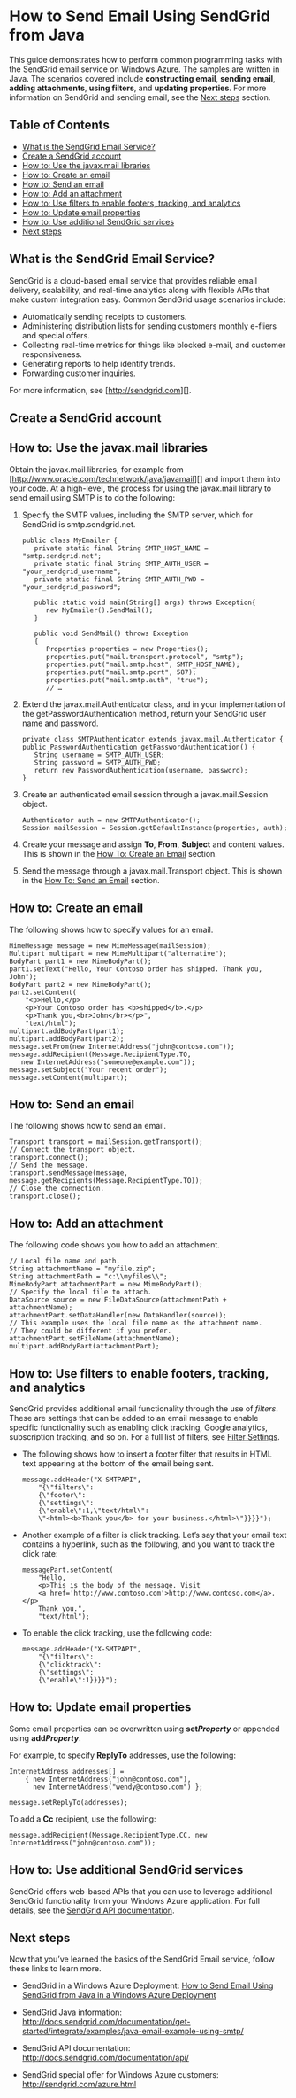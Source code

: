 <properties linkid="dev-java-how-to-sendgrid-email-service" urldisplayname="SendGrid Email Service" headerexpose="" pagetitle="SendGrid Email Service - How To - Java - Develop" metakeywords="" footerexpose="" metadescription="" umbraconavihide="0" disquscomments="1"></properties>

# How to Send Email Using SendGrid from Java

This guide demonstrates how to perform common programming tasks with the
SendGrid email service on Windows Azure. The samples are written in
Java. The scenarios covered include **constructing email**, **sending
email**, **adding attachments**, **using filters**, and **updating
properties**. For more information on SendGrid and sending email, see
the [Next steps][] section.

## Table of Contents

-   [What is the SendGrid Email Service?][]
-   [Create a SendGrid account][]
-   [How to: Use the javax.mail libraries][]
-   [How to: Create an email][]
-   [How to: Send an email][]
-   [How to: Add an attachment][]
-   [How to: Use filters to enable footers, tracking, and analytics][]
-   [How to: Update email properties][]
-   [How to: Use additional SendGrid services][]
-   [Next steps][]

## <a name="bkmk_WhatIsSendGrid"> </a>What is the SendGrid Email Service?

SendGrid is a cloud-based email service that provides reliable email
delivery, scalability, and real-time analytics along with flexible APIs
that make custom integration easy. Common SendGrid usage scenarios
include:

-   Automatically sending receipts to customers.
-   Administering distribution lists for sending customers monthly
    e-fliers and special offers.
-   Collecting real-time metrics for things like blocked e-mail, and
    customer responsiveness.
-   Generating reports to help identify trends.
-   Forwarding customer inquiries.

For more information, see [http://sendgrid.com][].

## <a name="bkmk_CreateSendGridAcct"> </a>Create a SendGrid account

<div chunk="../../Shared/Chunks/sendgrid-sign-up.md" />

## <a name="bkmk_HowToUseJavax"> </a>How to: Use the javax.mail libraries

Obtain the javax.mail libraries, for example from
[http://www.oracle.com/technetwork/java/javamail][] and import them into
your code. At a high-level, the process for using the javax.mail library
to send email using SMTP is to do the following:

1.  Specify the SMTP values, including the SMTP server, which for
    SendGrid is smtp.sendgrid.net.

        public class MyEmailer {
	       private static final String SMTP_HOST_NAME = "smtp.sendgrid.net";
	       private static final String SMTP_AUTH_USER = "your_sendgrid_username";
           private static final String SMTP_AUTH_PWD = "your_sendgrid_password";
        
		   public static void main(String[] args) throws Exception{
         	  new MyEmailer().SendMail();
           }
        
		   public void SendMail() throws Exception
           {
              Properties properties = new Properties();
           	  properties.put("mail.transport.protocol", "smtp");
           	  properties.put("mail.smtp.host", SMTP_HOST_NAME);
           	  properties.put("mail.smtp.port", 587);
           	  properties.put("mail.smtp.auth", "true");
           	  // …

2.  Extend the <span class="auto-style1">javax.mail.Authenticator</span>
    class, and in your implementation of the
    <span class="auto-style1">getPasswordAuthentication</span> method,
    return your SendGrid user name and password.  

        private class SMTPAuthenticator extends javax.mail.Authenticator {
        public PasswordAuthentication getPasswordAuthentication() {
           String username = SMTP_AUTH_USER;
           String password = SMTP_AUTH_PWD;
           return new PasswordAuthentication(username, password);
        }

3.  Create an authenticated email session through a
    <span class="auto-style1">javax.mail.Session</span> object.  

        Authenticator auth = new SMTPAuthenticator();
        Session mailSession = Session.getDefaultInstance(properties, auth);

4.  Create your message and assign **To**, **From**, **Subject** and
    content values. This is shown in the [How To: Create an Email](#bkmk_HowToCreateEmail) section.
5.  Send the message through a
    <span class="auto-style1">javax.mail.Transport</span> object. This
    is shown in the [How To: Send an Email][How to: Send an Email]
    section.

## <a name="bkmk_HowToCreateEmail"> </a>How to: Create an email

The following shows how to specify values for an email.

    MimeMessage message = new MimeMessage(mailSession);
    Multipart multipart = new MimeMultipart("alternative");
    BodyPart part1 = new MimeBodyPart();
    part1.setText("Hello, Your Contoso order has shipped. Thank you, John");
    BodyPart part2 = new MimeBodyPart();
    part2.setContent(
		"<p>Hello,</p>
		<p>Your Contoso order has <b>shipped</b>.</p>
		<p>Thank you,<br>John</br></p>",
		"text/html");
    multipart.addBodyPart(part1);
    multipart.addBodyPart(part2);
    message.setFrom(new InternetAddress("john@contoso.com"));
    message.addRecipient(Message.RecipientType.TO,
       new InternetAddress("someone@example.com"));
    message.setSubject("Your recent order");
    message.setContent(multipart);

## <a name="bkmk_HowToSendEmail"> </a>How to: Send an email

The following shows how to send an email.

    Transport transport = mailSession.getTransport();
    // Connect the transport object.
    transport.connect();
    // Send the message.
    transport.sendMessage(message, message.getRecipients(Message.RecipientType.TO));
    // Close the connection.
    transport.close();

## <a name="bkmk_HowToAddAttachment"> </a>How to: Add an attachment

The following code shows you how to add an attachment.

    // Local file name and path.
    String attachmentName = "myfile.zip";
    String attachmentPath = "c:\\myfiles\\"; 
    MimeBodyPart attachmentPart = new MimeBodyPart();
    // Specify the local file to attach.
    DataSource source = new FileDataSource(attachmentPath + attachmentName);
    attachmentPart.setDataHandler(new DataHandler(source));
    // This example uses the local file name as the attachment name.
    // They could be different if you prefer.
    attachmentPart.setFileName(attachmentName);
    multipart.addBodyPart(attachmentPart);

## <a name="bkmk_HowToUseFilters"> </a>How to: Use filters to enable footers, tracking, and analytics

SendGrid provides additional email functionality through the use of
*filters*. These are settings that can be added to an email message to
enable specific functionality such as enabling click tracking, Google
analytics, subscription tracking, and so on. For a full list of filters,
see [Filter Settings][].

-   The following shows how to insert a footer filter that results in
    HTML text appearing at the bottom of the email being sent.

        message.addHeader("X-SMTPAPI", 
			"{\"filters\": 
			{\"footer\": 
			{\"settings\": 
        	{\"enable\":1,\"text/html\": 
			\"<html><b>Thank you</b> for your business.</html>\"}}}}");

-   Another example of a filter is click tracking. Let’s say that your
    email text contains a hyperlink, such as the following, and you want
    to track the click rate:

        messagePart.setContent(
			"Hello,
			<p>This is the body of the message. Visit 
			<a href='http://www.contoso.com'>http://www.contoso.com</a>.</p>
			Thank you.", 
        	"text/html");

-   To enable the click tracking, use the following code:

        message.addHeader("X-SMTPAPI", 
			"{\"filters\": 
			{\"clicktrack\": 
			{\"settings\": 
        	{\"enable\":1}}}}");

## <a name="bkmk_HowToUpdateEmail"> </a>How to: Update email properties

Some email properties can be overwritten using **set*Property*** or
appended using **add*Property***.

For example, to specify **ReplyTo** addresses, use the following:

    InternetAddress addresses[] = 
		{ new InternetAddress("john@contoso.com"),
          new InternetAddress("wendy@contoso.com") };
    
	message.setReplyTo(addresses);

To add a **Cc** recipient, use the following:

    message.addRecipient(Message.RecipientType.CC, new 
    InternetAddress("john@contoso.com"));

## <a name="bkmk_HowToUseAdditionalSvcs"> </a>How to: Use additional SendGrid services

SendGrid offers web-based APIs that you can use to leverage additional
SendGrid functionality from your Windows Azure application. For full
details, see the [SendGrid API documentation][].

## <a name="bkmk_NextSteps"> </a>Next steps

Now that you’ve learned the basics of the SendGrid Email service, follow
these links to learn more.

* SendGrid in a Windows Azure Deployment: [How to Send Email Using SendGrid from Java in a Windows Azure Deployment](./sendgrid-email-service-on-azure.md)
* SendGrid Java information: <http://docs.sendgrid.com/documentation/get-started/integrate/examples/java-email-example-using-smtp/>
* SendGrid API documentation: <http://docs.sendgrid.com/documentation/api/>
* SendGrid special offer for Windows Azure customers: <http://sendgrid.com/azure.html>

  [Next Steps]: #bkmk_NextSteps
  [What is the SendGrid Email Service?]: #bkmk_WhatIsSendGrid
  [Create a SendGrid Account]: #bkmk_CreateSendGridAcct
  [How to: Use the javax.mail libraries]: #bkmk_HowToUseJavax
  [How to: Create an Email]: #bkmk_HowToCreateEmail
  [How to: Send an Email]: #bkmk_HowToSendEmail
  [How to: Add an Attachment]: #bkmk_HowToAddAttachment
  [How to: Use Filters to Enable Footers, Tracking, and Analytics]: #bkmk_HowToUseFilters
  [How to: Update Email Properties]: #bkmk_HowToUpdateEmail
  [How to: Use Additional SendGrid Services]: #bkmk_HowToUseAdditionalSvcs
  [http://sendgrid.com]: http://sendgrid.com
  [http://sendgrid.com/pricing.html]: http://sendgrid.com/pricing.html
  [http://www.sendgrid.com/azure.html]: http://www.sendgrid.com/azure.html
  [http://docs.sendgrid.com/documentation/get-started]: http://docs.sendgrid.com/documentation/get-started
  [http://sendgrid.com/features]: http://sendgrid.com/features
  [http://www.oracle.com/technetwork/java/javamail]: http://www.oracle.com/technetwork/java/javamail/index.html
  [Filter Settings]: http://docs.sendgrid.com/documentation/api/smtp-api/filter-settings/
  [SendGrid API documentation]: http://docs.sendgrid.com/documentation/api/
  [http://docs.sendgrid.com/documentation/get-started/integrate/examples/java-email-example-using-smtp/]:
    http://docs.sendgrid.com/documentation/get-started/integrate/examples/java-email-example-using-smtp/
  [http://sendgrid.com/azure.html]: http://sendgrid.com/azure.html
